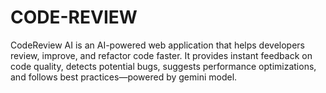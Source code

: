 # CODE-REVIEW

CodeReview AI is an AI-powered web application that helps developers review, improve, and refactor code faster.
It provides instant feedback on code quality, detects potential bugs, suggests performance optimizations, and follows best practices—powered by gemini model.